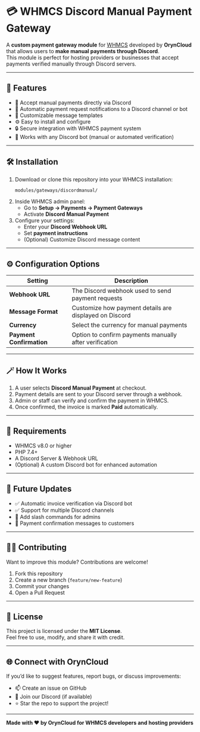 # 💳 WHMCS Discord Manual Payment Gateway

A **custom payment gateway module** for [WHMCS](https://www.whmcs.com/) developed by **OrynCloud** that allows users to **make manual payments through Discord**.  
This module is perfect for hosting providers or businesses that accept payments verified manually through Discord servers.

---

## 🧾 Features

- 💬 Accept manual payments directly via Discord  
- 🤖 Automatic payment request notifications to a Discord channel or bot  
- 🧠 Customizable message templates  
- ⚙️ Easy to install and configure  
- 🔒 Secure integration with WHMCS payment system  
- 🧍 Works with any Discord bot (manual or automated verification)

---

## 🛠️ Installation

1. Download or clone this repository into your WHMCS installation:
   ```bash
   modules/gateways/discordmanual/
   ```
2. Inside WHMCS admin panel:
   - Go to **Setup → Payments → Payment Gateways**
   - Activate **Discord Manual Payment**
3. Configure your settings:
   - Enter your **Discord Webhook URL**
   - Set **payment instructions**
   - (Optional) Customize Discord message content

---

## ⚙️ Configuration Options

| Setting | Description |
|----------|-------------|
| **Webhook URL** | The Discord webhook used to send payment requests |
| **Message Format** | Customize how payment details are displayed on Discord |
| **Currency** | Select the currency for manual payments |
| **Payment Confirmation** | Option to confirm payments manually after verification |

---

## 🪄 How It Works

1. A user selects **Discord Manual Payment** at checkout.  
2. Payment details are sent to your Discord server through a webhook.  
3. Admin or staff can verify and confirm the payment in WHMCS.  
4. Once confirmed, the invoice is marked **Paid** automatically.

---

## 🧩 Requirements

- WHMCS v8.0 or higher  
- PHP 7.4+  
- A Discord Server & Webhook URL  
- (Optional) A custom Discord bot for enhanced automation  

---

## 🧠 Future Updates

- ✅ Automatic invoice verification via Discord bot  
- ✅ Support for multiple Discord channels  
- 🔄 Add slash commands for admins  
- 🔔 Payment confirmation messages to customers  

---

## 🧑‍💻 Contributing

Want to improve this module? Contributions are welcome!  
1. Fork this repository  
2. Create a new branch (`feature/new-feature`)  
3. Commit your changes  
4. Open a Pull Request  

---

## 📜 License

This project is licensed under the **MIT License**.  
Feel free to use, modify, and share it with credit.

---

## 🌐 Connect with OrynCloud

If you’d like to suggest features, report bugs, or discuss improvements:
- 📫 Create an issue on GitHub
- 💬 Join our Discord (if available)
- ⭐ Star the repo to support the project!

---

**Made with ❤️ by OrynCloud for WHMCS developers and hosting providers**
